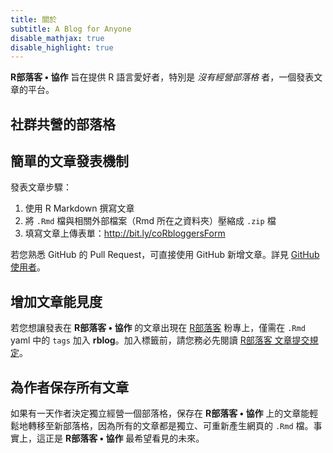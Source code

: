```yaml
---
title: 關於
subtitle: A Blog for Anyone
disable_mathjax: true
disable_highlight: true
---
```



**R部落客 • 協作** 旨在提供 R 語言愛好者，特別是 *沒有經營部落格* 者，一個發表文章的平台。

## 社群共營的部落格


## 簡單的文章發表機制

發表文章步驟：

1. 使用 R Markdown 撰寫文章
1. 將 `.Rmd` 檔與相關外部檔案（Rmd 所在之資料夾）壓縮成 `.zip` 檔
1. 填寫文章上傳表單：<http://bit.ly/coRbloggersForm>

若您熟悉 GitHub 的 Pull Request，可直接使用 GitHub 新增文章。詳見 [GitHub 使用者](/info/submit/#github-使用者)。


## 增加文章能見度

若您想讓發表在 **R部落客 • 協作** 的文章出現在 [R部落客](https://www.facebook.com/twRblogger) 粉專上，僅需在 `.Rmd` yaml 中的 `tags` 加入 **rblog**。加入標籤前，請您務必先閱讀 [R部落客 文章提交規定](https://rbloggers.github.io/join.html#%E5%BF%85%E8%A6%81%E8%A6%8F%E5%AE%9A)。

## 為作者保存所有文章

如果有一天作者決定獨立經營一個部落格，保存在 **R部落客 • 協作** 上的文章能輕鬆地轉移至新部落格，因為所有的文章都是獨立、可重新產生網頁的 `.Rmd` 檔。事實上，這正是 **R部落客 • 協作** 最希望看見的未來。